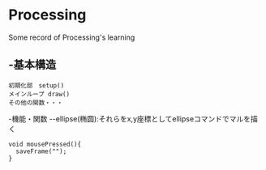 # Processing
Some record of Processing's learning

-基本構造
--
```
初期化部　setup()
メインループ draw()
その他の関数・・・
```
-機能・関数
--ellipse(椭圆):それらをx,y座標としてellipseコマンドでマルを描く


```
void mousePressed(){
  saveFrame("");
}
```
